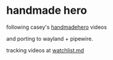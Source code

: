 # handmade hero

following casey's [handmadehero](https://www.youtube.com/watch?v=Ee3EtYb8d1o) videos

and porting to wayland + pipewire.

tracking videos at [watchlist.md](./watchlist.md)
